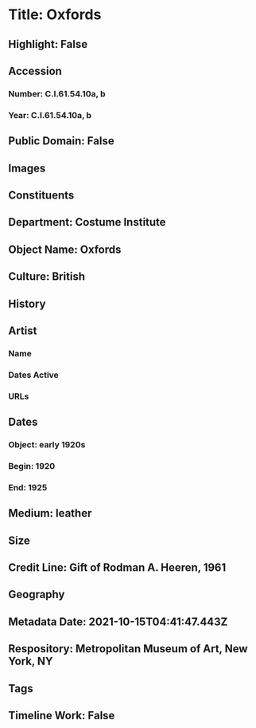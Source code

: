 # Title: Oxfords
## Highlight: False
## Accession
### Number: C.I.61.54.10a, b
### Year: C.I.61.54.10a, b
## Public Domain: False
## Images
## Constituents
## Department: Costume Institute
## Object Name: Oxfords
## Culture: British
## History
## Artist
### Name
### Dates Active
### URLs
## Dates
### Object: early 1920s
### Begin: 1920
### End: 1925
## Medium: leather
## Size
## Credit Line: Gift of Rodman A. Heeren, 1961
## Geography
## Metadata Date: 2021-10-15T04:41:47.443Z
## Respository: Metropolitan Museum of Art, New York, NY
## Tags
## Timeline Work: False